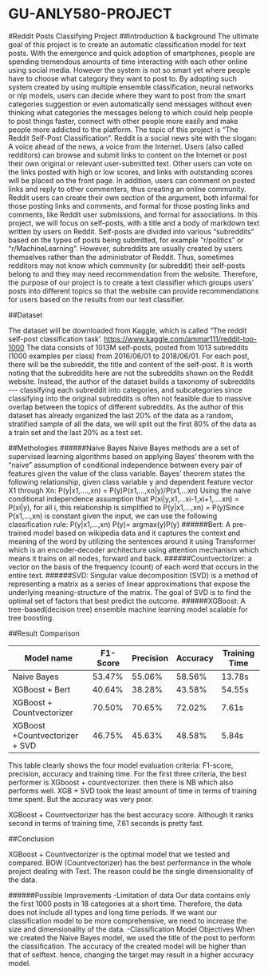 # GU-ANLY580-PROJECT
#Reddit Posts Classifying Project 
##Introduction & background
The ultimate goal of this project is to create an automatic classification model for text posts. With the emergence and quick adoption of smartphones, people are spending tremendous amounts of time interacting with each other online using social media. However the system is not so smart yet where people have to choose what category they want to post to. By adopting such system created by using multiple ensemble classification, neural networks or nlp models, users can decide where they want to post from the smart categories suggestion or even automatically send messages without even thinking what categories the messages belong to which could help people to post things faster, connect with other people more easily and make people more addicted to the platform.
The topic of this project is “The Reddit Self-Post Classification”. Reddit is a social news site with the slogan: A voice ahead of the news, a voice from the Internet. Users (also called redditors) can browse and submit links to content on the Internet or post their own original or relevant user-submitted text. Other users can vote on the links posted with high or low scores, and links with outstanding scores will be placed on the front page. In addition, users can comment on posted links and reply to other commenters, thus creating an online community. Reddit users can create their own section of the argument, both informal for those posting links and comments, and formal for those posting links and comments, like Reddit user submissions, and formal for associations. In this project, we will focus on self-posts, with a title and a body of markdown text written by users on Reddit.
Self-posts are divided into various “subreddits” based on the types of posts being submitted, for example “r/politics” or “r/MachineLearning”. However, subreddits are usually created by users themselves rather than the administrator of Reddit. Thus, sometimes redditors may not know which community (or subreddit) their self-posts belong to and they may need recommendation from the website. Therefore, the purpose of our project is to create a text classifier which groups users’ posts into different topics so that the website can provide recommendations for users based on the results from our text classifier. 

##Dataset

The dataset will be downloaded from Kaggle, which is called “The reddit self-post classification task’.  https://www.kaggle.com/ammar111/reddit-top-1000
The data consists of 1013M self-posts, posted from 1013 subreddits (1000 examples per class) from 2016/06/01 to 2018/06/01. For each post, there will be the subreddit, the title and content of the self-post. It is worth noting that the subreddits here are not the subreddits shown on the Reddit website. Instead, the author of the dataset builds a taxonomy of subreddits --- classifying each subreddit into categories, and subcategories since classifying into the original subreddits is often not feasible due to massive overlap between the topics of different subreddits. As the author of this dataset has already organized the last 20% of the data as a random, stratified sample of all the data, we will split out the first 80% of the data as a train set and the last 20% as a test set.



##Methologies
######Naive Bayes
Naive Bayes methods are a set of supervised learning algorithms based on applying Bayes’ theorem with the “naive” assumption of conditional independence between every pair of features given the value of the class variable. Bayes’ theorem states the following relationship, given class variable y and dependent feature vector X1 through Xn: P(y|x1,....,xn) = P(y)P(x1,...,xn|y)/P(x1,...xn)
Using the naive conditional independence assumption that P(xi|y,x1,...xi-1,xi+1,....xn) = P(xi|y), for all i, this relationship is simplified to P(y|x1,...,xn) = P(y)Since P(x1,...,xn) is constant given the input, we can use the following classification rule:  P(y|x1,...,xn) P(y)= argmax(y)P(y)
######Bert:
A pre-trained model based on wikipedia data and it captures the context and meaning of the word by utilizing the sentences around it using Transformer which is an encoder-decoder architecture using attention mechanism which means it trains on all nodes, forward and back.
######Countvectorizer:
a vector on the basis of the frequency (count) of each word that occurs in the entire text.
######SVD:
Singular value decomposition (SVD) is a method of representing a matrix as a series of linear approximations that expose the underlying meaning-structure of the matrix. The goal of SVD is to find the optimal set of factors that best predict the outcome.
######XGBoost:
A tree-based(decision tree) ensemble machine learning model scalable for tree boosting.

##Result Comparison

| Model name | F1-Score | Precision | Accuracy | Training Time |
| ---------- | -------- | --------- | -------- | ------------- |
| Naive Bayes | 53.47% | 55.06% | 58.56% | 13.78s |
| XGBoost + Bert | 40.64% | 38.28% | 43.58% | 54.55s |
| XGBoost + Countvectorizer | 70.50% | 70.65% | 72.02% | 7.61s |
| XGBoost +Countvectorizer + SVD | 46.75% | 45.63% | 48.58% | 5.84s |

This table clearly shows the four model evaluation criteria: F1-score, precision, accuracy and training time. For the first three criteria, the best performer is XGboost + countvectorizer. then there is NB which also performs well. XGB + SVD took the least amount of time in terms of training time spent. But the accuracy was very poor.

XGBoost + Countvectorizer has the best accuracy score. Although it ranks second in terms of training time, 7.61 seconds is pretty fast.



##Conclusion

XGBoost + Countvectorizer is the optimal model that we tested and compared. BOW (Countvectorizer) has the best performance in the whole project dealing with Text. The reason could be the single dimensionality of the data.

######Possible Improvements
	-Limitation of data
Our data contains only the first 1000 posts in 18 categories at a short time. Therefore, the data does not include all types and long time periods. If we want our classification model to be more comprehensive, we need to increase the size and dimensionality of the data.
	-Classification Model Objectives
When we created the Naive Bayes model, we used the title of the post to perform the classification. The accuracy of the created model will be higher than that of selftext. hence, changing the target may result in a higher accuracy model.

